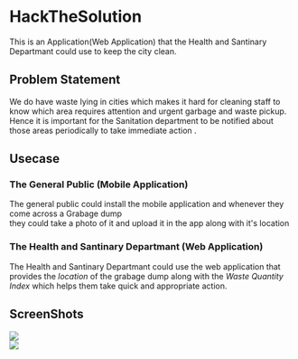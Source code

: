 # HackTheSolution
This is an Application(Web Application) that the Health and Santinary Departmant could use to keep the city clean.</br>

## Problem Statement </br>
We do have waste lying in cities which makes it hard for cleaning staff to know which area requires attention and urgent garbage and  waste pickup. </br>
Hence it is important for the Sanitation department to be notified about those areas periodically to take  immediate action . </br>

## Usecase

### The General Public (Mobile Application)
The general public could install the mobile application and whenever they come across a Grabage dump </br>they could take a photo of it and upload it in the app along with it's location

### The Health and Santinary Departmant (Web Application)
The Health and Santinary Departmant could use the web application that provides the *location* of the grabage dump along with the *Waste Quantity Index* which helps them take quick and appropriate action.

## ScreenShots
<img src="https://github.com/Vignesh-Ganesan-008/HackTheSolution/blob/main/map1.jpg"></br>
<img src ="https://github.com/Vignesh-Ganesan-008/HackTheSolution/blob/main/map2.png">
